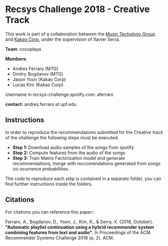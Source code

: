 

# Recsys Challenge 2018 - Creative Track

This work is part of a collaboration between the [Music Techology Group](https://www.upf.edu/web/mtg) and [Kakao Corp](https://www.kakaocorp.com/kakao/ai?lang=en), under the supervision of Xavier Serra.

**Team**: cocoplaya

**Members:** 

 - Andres Ferraro (MTG)
 - Dmitry Bogdanov (MTG)
 - Jason Yoon (Kakao Corp)
 - Lucas Kim (Kakao Corp)

Username in recsys-challenge.spotify.com: aferraro

**contact:** andres.ferraro at upf.edu

Instructions
-----------

In order to reproduce the recommendations submitted for the Creative track of the challenge the following steps must be executed:

 - **Step 1:** Download audio samples of the songs from spotify
 - **Step 2:** Compute features from the audio of the songs
 - **Step 3:** Train Matrix Factorization model and generate recommendations, merge with reccomendations generated from songs co-ocurrence probabilities.

 The code to reproduce each step is contained in a separate folder, you can find further instructions inside the folders.

Citations
-----

For citations you can reference this paper::

Ferraro, A., Bogdanov, D., Yoon, J., Kim, K., & Serra, X. (2018, October). **"Automatic playlist continuation using a hybrid recommender system combining features from text and audio"**. In Proceedings of the ACM Recommender Systems Challenge 2018 (p. 2). ACM.

